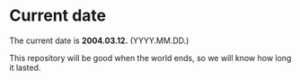 # Current date

The current date is **2004.03.12.** (YYYY.MM.DD.)

This repository will be good when the world ends, so we will know how long it lasted.